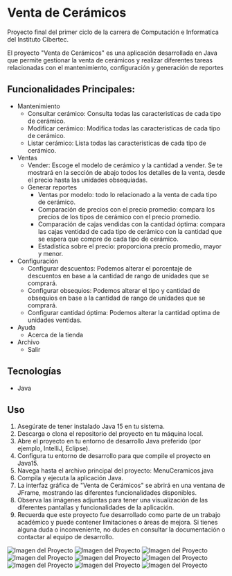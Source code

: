 # Venta de Cerámicos
Proyecto final del primer ciclo de la carrera de Computación e Informatica del Instituto Cibertec.

El proyecto "Venta de Cerámicos" es una aplicación desarrollada en Java que permite gestionar la venta de cerámicos y realizar diferentes tareas relacionadas con el mantenimiento, configuración y generación de reportes

## Funcionalidades Principales:
- Mantenimiento
  - Consultar cerámico: Consulta todas las caracteristicas de cada tipo de cerámico.
  - Modificar cerámico: Modifica todas las caracteristicas de cada tipo de cerámico.
  - Listar cerámico: Lista todas las caracteristicas de cada tipo de cerámico.
- Ventas
  - Vender: Escoge el modelo de cerámico y la cantidad a vender. Se te mostrará en la sección de abajo todos los detalles de la venta, desde el precio hasta las unidades obsequiadas.
  - Generar reportes
    - Ventas por modelo: todo lo relacionado a la venta de cada tipo de cerámico.
    - Comparación de precios con el precio promedio: compara los precios de los tipos de cerámico con el precio promedio.
    - Comparación de cajas vendidas con la cantidad óptima: compara las cajas ventidad de cada tipo de cerámico con la cantidad que se espera que compre de cada tipo de cerámico.
    - Estadistica sobre el precio: proporciona precio promedio, mayor y menor.
- Configuración
  - Configurar descuentos: Podemos alterar el porcentaje de descuentos en base a la cantidad de rango de unidades que se comprará.
  - Configurar obsequios: Podemos alterar el tipo y cantidad de obsequios en base a la cantidad de rango de unidades que se comprará.
  - Configurar cantidad óptima: Podemos alterar la cantidad optima de unidades ventidas.
- Ayuda
  - Acerca de la tienda
- Archivo
  - Salir

## Tecnologías
- Java

## Uso

1. Asegúrate de tener instalado Java 15 en tu sistema.
2. Descarga o clona el repositorio del proyecto en tu máquina local.
3. Abre el proyecto en tu entorno de desarrollo Java preferido (por ejemplo, IntelliJ, Eclipse).
4. Configura tu entorno de desarrollo para que compile el proyecto en Java15.
5. Navega hasta el archivo principal del proyecto: MenuCeramicos.java
6. Compila y ejecuta la aplicación Java.
7. La interfaz gráfica de "Venta de Cerámicos" se abrirá en una ventana de JFrame, mostrando las diferentes funcionalidades disponibles.
8. Observa las imágenes adjuntas para tener una visualización de las diferentes pantallas y funcionalidades de la aplicación.
9. Recuerda que este proyecto fue desarrollado como parte de un trabajo académico y puede contener limitaciones o áreas de mejora. Si tienes alguna duda o inconveniente, no dudes en consultar la documentación o contactar al equipo de desarrollo.

![Imagen del Proyecto](/public/images/consultarceramico.png)
![Imagen del Proyecto](/public/images/modificarceramico.png)
![Imagen del Proyecto](/public/images/listadoceramico.png)
![Imagen del Proyecto](/public/images/venderceramico.png)
![Imagen del Proyecto](/public/images/reporteceramico.png)
![Imagen del Proyecto](/public/images/configdescuento.png)
![Imagen del Proyecto](/public/images/configobsequios.png)
![Imagen del Proyecto](/public/images/configcantoptima.png)
![Imagen del Proyecto](/public/images/acercadelatienda.png)